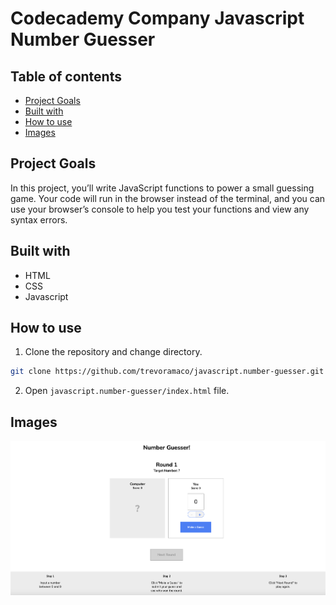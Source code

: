 # Codecademy Company Javascript Number Guesser

## Table of contents
* [Project Goals](#project-goals)
* [Built with](#built-with)
* [How to use](#how-to-use)
* [Images](#images)

## Project Goals
In this project, you’ll write JavaScript functions to power a small guessing game. Your code will run in the browser instead of the terminal, and you can use your browser’s console to help you test your functions and view any syntax errors.

## Built with
* HTML
* CSS
* Javascript

## How to use
1. Clone the repository and change directory.

```bash
git clone https://github.com/trevoramaco/javascript.number-guesser.git
```

2. Open `javascript.number-guesser/index.html` file.

## Images

![main_page.png](IMAGES/main_page.png)
